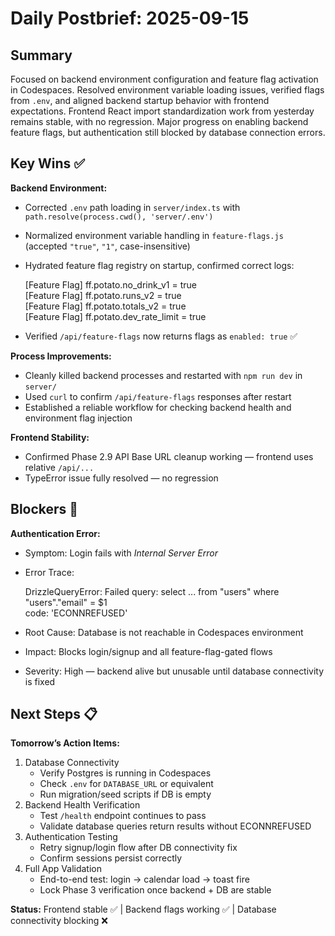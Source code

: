 # Daily Postbrief: 2025-09-15

## Summary
Focused on backend environment configuration and feature flag activation in Codespaces. Resolved environment variable loading issues, verified flags from `.env`, and aligned backend startup behavior with frontend expectations. Frontend React import standardization work from yesterday remains stable, with no regression. Major progress on enabling backend feature flags, but authentication still blocked by database connection errors.

## Key Wins ✅
**Backend Environment:**
- Corrected `.env` path loading in `server/index.ts` with `path.resolve(process.cwd(), 'server/.env')`
- Normalized environment variable handling in `feature-flags.js` (accepted `"true"`, `"1"`, case-insensitive)
- Hydrated feature flag registry on startup, confirmed correct logs:

    [Feature Flag] ff.potato.no_drink_v1 = true  
    [Feature Flag] ff.potato.runs_v2 = true  
    [Feature Flag] ff.potato.totals_v2 = true  
    [Feature Flag] ff.potato.dev_rate_limit = true  

- Verified `/api/feature-flags` now returns flags as `enabled: true` ✅  

**Process Improvements:**
- Cleanly killed backend processes and restarted with `npm run dev` in `server/`
- Used `curl` to confirm `/api/feature-flags` responses after restart
- Established a reliable workflow for checking backend health and environment flag injection

**Frontend Stability:**
- Confirmed Phase 2.9 API Base URL cleanup working — frontend uses relative `/api/...`
- TypeError issue fully resolved — no regression

## Blockers 🚨
**Authentication Error:**
- Symptom: Login fails with *Internal Server Error*
- Error Trace:

    DrizzleQueryError: Failed query: select ... from "users" where "users"."email" = $1  
    code: 'ECONNREFUSED'  

- Root Cause: Database is not reachable in Codespaces environment
- Impact: Blocks login/signup and all feature-flag-gated flows
- Severity: High — backend alive but unusable until database connectivity is fixed

## Next Steps 📋
**Tomorrow’s Action Items:**
1. Database Connectivity
   - Verify Postgres is running in Codespaces  
   - Check `.env` for `DATABASE_URL` or equivalent  
   - Run migration/seed scripts if DB is empty
2. Backend Health Verification
   - Test `/health` endpoint continues to pass  
   - Validate database queries return results without ECONNREFUSED
3. Authentication Testing
   - Retry signup/login flow after DB connectivity fix  
   - Confirm sessions persist correctly
4. Full App Validation
   - End-to-end test: login → calendar load → toast fire  
   - Lock Phase 3 verification once backend + DB are stable

**Status:** Frontend stable ✅ | Backend flags working ✅ | Database connectivity blocking ❌
